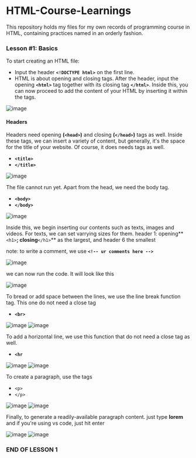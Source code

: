 # HTML-Course-Learnings

This repository holds my files for my own records of programming course in HTML, containing practices named in an orderly fashion.

### Lesson #1: Basics

To start creating an HTML file:
- Input the header **`<!DOCTYPE html>`** on the first line.
- HTML is about opening and closing tags. After the header, input the opening **`<html>`** tag together with its closing tag **`</html>`**. Inside this, you can now proceed to add the content of your HTML by inserting it within the tags.

![image](https://github.com/RastyFullStaxx/HTML-Course-Learnings/assets/133841842/a07f3994-d3b3-490b-a973-50eecf59e9f0)

#### Headers

Headers need opening **(`<head>`)** and closing **(`</head>`)** tags as well.
Inside these tags, we can insert a variety of content, but generally, it's the space for the title of your website. Of course, it does needs tags as well. 
- **`<title>`**
- **`</title>`**

![image](https://github.com/RastyFullStaxx/HTML-Course-Learnings/assets/133841842/cb2e82dd-d692-4517-8f2c-73fcb1296d8e)

The file cannot run yet. Apart from the head, we need the body tag. 
- **`<body>`**
- **`</body>`**

![image](https://github.com/RastyFullStaxx/HTML-Course-Learnings/assets/133841842/5cd24504-f99a-4855-be8b-b3e5ccc77b6c)


Inside this, we begin inserting our contents such as texts, images and videos.
For texts, we can set varrying sizes for them. header 1: opening**`<h1>`**; closing**`</h1>`** as the largest, and header 6 the smallest

note: to write a comment, we use **`<!-- ur comments here -->`**

![image](https://github.com/RastyFullStaxx/HTML-Course-Learnings/assets/133841842/7e7298c4-5230-48b6-8c82-60a609642038)

we can now run the code. It will look like this

![image](https://github.com/RastyFullStaxx/HTML-Course-Learnings/assets/133841842/dfdc029b-de78-4363-b181-1a6b6083d73f)

To bread or add space between the lines, we use the line break function tag. This one do not need a close tag
- **`<br>`**

![image](https://github.com/RastyFullStaxx/HTML-Course-Learnings/assets/133841842/027ba082-57a3-414b-8c94-0b45d57baa98)
![image](https://github.com/RastyFullStaxx/HTML-Course-Learnings/assets/133841842/36091325-7ea6-4b6a-9174-05f0bd497eae)

To add a horizontal line, we use this function that do not need a close tag as well.
- **`<hr`**
  
![image](https://github.com/RastyFullStaxx/HTML-Course-Learnings/assets/133841842/36b78feb-5fed-48eb-8796-8d166be56b68)
![image](https://github.com/RastyFullStaxx/HTML-Course-Learnings/assets/133841842/285d9c85-fba2-43e7-8831-7167541b4410)

To create a paragraph, use the tags
- `<p>`
- `</p>`
  
![image](https://github.com/RastyFullStaxx/HTML-Course-Learnings/assets/133841842/0f34d88e-99b0-48b0-9189-ba338cff2bfb)
![image](https://github.com/RastyFullStaxx/HTML-Course-Learnings/assets/133841842/70be266f-5f37-40de-adb6-c1751a665425)

Finally, to generate a readily-available paragraph content. just type **lorem** and if you're using vs code, just hit enter

![image](https://github.com/RastyFullStaxx/HTML-Course-Learnings/assets/133841842/0a4fc71f-0494-4290-af56-2a277c07d9d0)
![image](https://github.com/RastyFullStaxx/HTML-Course-Learnings/assets/133841842/87083559-4226-4ffc-9a80-8c3ff3debea7)

### END OF LESSON 1









